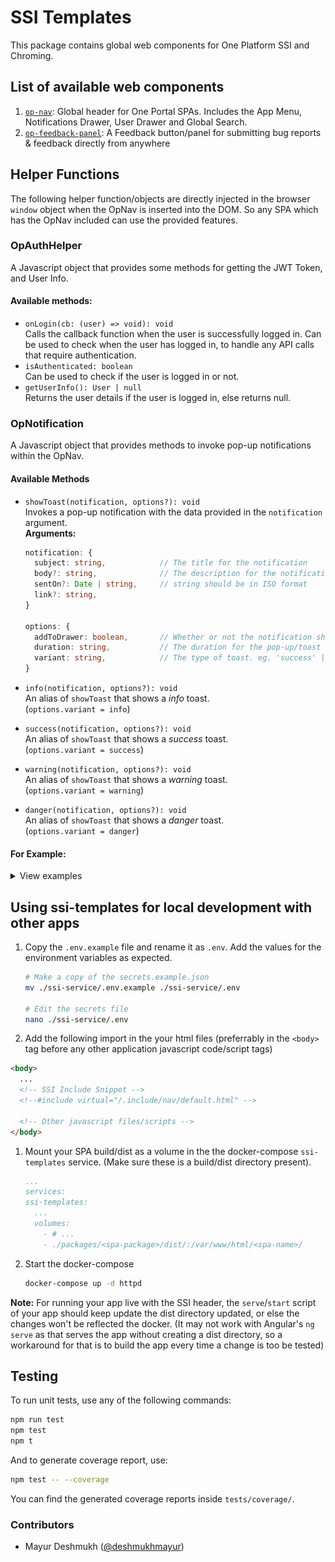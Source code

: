 # SSI Templates

This package contains global web components for One Platform SSI and Chroming.

## List of available web components

1. [`op-nav`](./src/nav/): Global header for One Portal SPAs. Includes the App Menu, Notifications Drawer, User Drawer and Global Search.
2. [`op-feedback-panel`](./src/feedback-panel/): A Feedback button/panel for submitting bug reports & feedback directly from anywhere

## Helper Functions

The following helper function/objects are directly injected in the browser `window` object when the OpNav is inserted into the DOM. So any SPA which has the OpNav included can use the provided features.

### OpAuthHelper

A Javascript object that provides some methods for getting the JWT Token, and User Info.

#### Available methods:

- `onLogin(cb: (user) => void): void`\
   Calls the callback function when the user is successfully logged in. Can be used to check when the user has logged in, to handle any API calls that require authentication.
- `isAuthenticated: boolean`\
   Can be used to check if the user is logged in or not.
- `getUserInfo(): User | null`\
   Returns the user details if the user is logged in, else returns null.

### OpNotification

A Javascript object that provides methods to invoke pop-up notifications within the OpNav.

#### Available Methods

- `showToast(notification, options?): void`\
  Invokes a pop-up notification with the data provided in the `notification` argument.\
  **Arguments:**

  ```ts
  notification: {
    subject: string,            // The title for the notification
    body?: string,              // The description for the notification (optional)
    sentOn?: Date | string,     // string should be in ISO format
    link?: string,
  }

  options: {
    addToDrawer: boolean,       // Whether or not the notification should be added to the drawer (default: false)
    duration: string,           // The duration for the pop-up/toast (default: '5s')
    variant: string,            // The type of toast. eg. 'success' | 'warning' | 'danger' | 'info' (default: null)
  }
  ```

- `info(notification, options?): void`\
  An alias of `showToast` that shows a _info_ toast.\
  (`options.variant = info`)

- `success(notification, options?): void`\
  An alias of `showToast` that shows a _success_ toast.\
  (`options.variant = success`)

- `warning(notification, options?): void`\
  An alias of `showToast` that shows a _warning_ toast.\
  (`options.variant = warning`)

- `danger(notification, options?): void`\
  An alias of `showToast` that shows a _danger_ toast.\
  (`options.variant = danger`)

#### For Example:

<details>
<summary>View examples</summary>

- Plain Toast
  ![simple-toast](screenshots/simple-toast.png)

- Info Toast
  ![info-toast](screenshots/info-toast.png)

- Success Toast
  ![success-toast](screenshots/success-toast.png)

- Warning Toast
  ![warning-toast](screenshots/warning-toast.png)

- Danger Toast
  ![danger-toast](screenshots/danger-toast.png)
</details>

## Using ssi-templates for local development with other apps

1. Copy the `.env.example` file and rename it as `.env`. Add the values for the environment variables as expected.

   ```bash
   # Make a copy of the secrets.example.json
   mv ./ssi-service/.env.example ./ssi-service/.env

   # Edit the secrets file
   nano ./ssi-service/.env
   ```

2. Add the following import in the your html files (preferrably in the `<body>` tag before any other application javascript code/script tags)

```html
<body>
  ...
  <!-- SSI Include Snippet -->
  <!--#include virtual="/.include/nav/default.html" -->

  <!-- Other javascript files/scripts -->
</body>
```

1. Mount your SPA build/dist as a volume in the the docker-compose `ssi-templates` service. (Make sure these is a build/dist directory present).

   ```yml
   ...
   services:
   ssi-templates:
     ...
     volumes:
       - # ...
       - ./packages/<spa-package>/dist/:/var/www/html/<spa-name>/
   ```

2. Start the docker-compose

   ```bash
   docker-compose up -d httpd
   ```

**Note:** For running your app live with the SSI header, the  `serve`/`start` script of your app should keep update the dist directory updated, or else the changes won't be reflected the docker. (It may not work with Angular's `ng serve` as that serves the app without creating a dist directory, so a workaround for that is to build the app every time a change is too be tested)

## Testing

To run unit tests, use any of the following commands:

```bash
npm run test
npm test
npm t
```

And to generate coverage report, use:

```bash
npm test -- --coverage
```

You can find the generated coverage reports inside `tests/coverage/`.

### Contributors

- Mayur Deshmukh ([@deshmukhmayur](https://github.com/deshmukhmayur))
